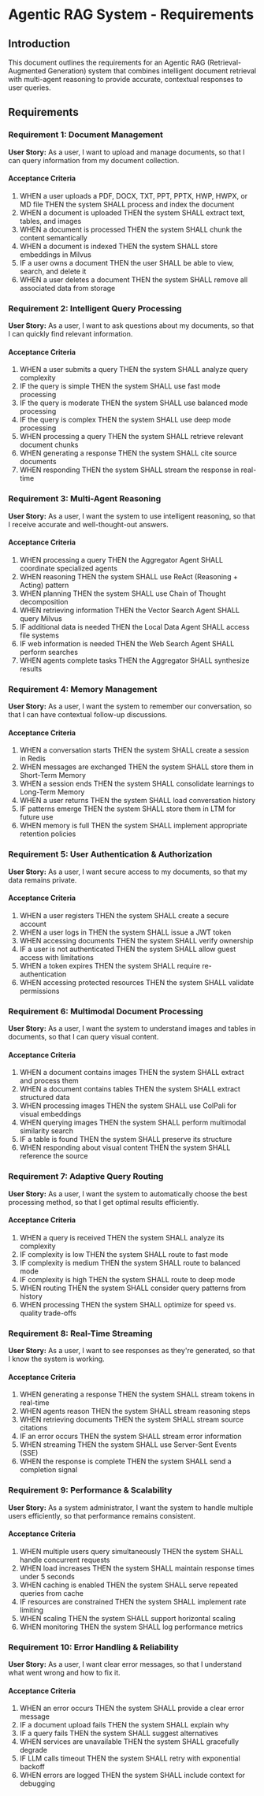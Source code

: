 # Agentic RAG System - Requirements

## Introduction

This document outlines the requirements for an Agentic RAG (Retrieval-Augmented Generation) system that combines intelligent document retrieval with multi-agent reasoning to provide accurate, contextual responses to user queries.

## Requirements

### Requirement 1: Document Management

**User Story:** As a user, I want to upload and manage documents, so that I can query information from my document collection.

#### Acceptance Criteria

1. WHEN a user uploads a PDF, DOCX, TXT, PPT, PPTX, HWP, HWPX, or MD file THEN the system SHALL process and index the document
2. WHEN a document is uploaded THEN the system SHALL extract text, tables, and images
3. WHEN a document is processed THEN the system SHALL chunk the content semantically
4. WHEN a document is indexed THEN the system SHALL store embeddings in Milvus
5. IF a user owns a document THEN the user SHALL be able to view, search, and delete it
6. WHEN a user deletes a document THEN the system SHALL remove all associated data from storage

### Requirement 2: Intelligent Query Processing

**User Story:** As a user, I want to ask questions about my documents, so that I can quickly find relevant information.

#### Acceptance Criteria

1. WHEN a user submits a query THEN the system SHALL analyze query complexity
2. IF the query is simple THEN the system SHALL use fast mode processing
3. IF the query is moderate THEN the system SHALL use balanced mode processing
4. IF the query is complex THEN the system SHALL use deep mode processing
5. WHEN processing a query THEN the system SHALL retrieve relevant document chunks
6. WHEN generating a response THEN the system SHALL cite source documents
7. WHEN responding THEN the system SHALL stream the response in real-time

### Requirement 3: Multi-Agent Reasoning

**User Story:** As a user, I want the system to use intelligent reasoning, so that I receive accurate and well-thought-out answers.

#### Acceptance Criteria

1. WHEN processing a query THEN the Aggregator Agent SHALL coordinate specialized agents
2. WHEN reasoning THEN the system SHALL use ReAct (Reasoning + Acting) pattern
3. WHEN planning THEN the system SHALL use Chain of Thought decomposition
4. WHEN retrieving information THEN the Vector Search Agent SHALL query Milvus
5. IF additional data is needed THEN the Local Data Agent SHALL access file systems
6. IF web information is needed THEN the Web Search Agent SHALL perform searches
7. WHEN agents complete tasks THEN the Aggregator SHALL synthesize results

### Requirement 4: Memory Management

**User Story:** As a user, I want the system to remember our conversation, so that I can have contextual follow-up discussions.

#### Acceptance Criteria

1. WHEN a conversation starts THEN the system SHALL create a session in Redis
2. WHEN messages are exchanged THEN the system SHALL store them in Short-Term Memory
3. WHEN a session ends THEN the system SHALL consolidate learnings to Long-Term Memory
4. WHEN a user returns THEN the system SHALL load conversation history
5. IF patterns emerge THEN the system SHALL store them in LTM for future use
6. WHEN memory is full THEN the system SHALL implement appropriate retention policies

### Requirement 5: User Authentication & Authorization

**User Story:** As a user, I want secure access to my documents, so that my data remains private.

#### Acceptance Criteria

1. WHEN a user registers THEN the system SHALL create a secure account
2. WHEN a user logs in THEN the system SHALL issue a JWT token
3. WHEN accessing documents THEN the system SHALL verify ownership
4. IF a user is not authenticated THEN the system SHALL allow guest access with limitations
5. WHEN a token expires THEN the system SHALL require re-authentication
6. WHEN accessing protected resources THEN the system SHALL validate permissions

### Requirement 6: Multimodal Document Processing

**User Story:** As a user, I want the system to understand images and tables in documents, so that I can query visual content.

#### Acceptance Criteria

1. WHEN a document contains images THEN the system SHALL extract and process them
2. WHEN a document contains tables THEN the system SHALL extract structured data
3. WHEN processing images THEN the system SHALL use ColPali for visual embeddings
4. WHEN querying images THEN the system SHALL perform multimodal similarity search
5. IF a table is found THEN the system SHALL preserve its structure
6. WHEN responding about visual content THEN the system SHALL reference the source

### Requirement 7: Adaptive Query Routing

**User Story:** As a user, I want the system to automatically choose the best processing method, so that I get optimal results efficiently.

#### Acceptance Criteria

1. WHEN a query is received THEN the system SHALL analyze its complexity
2. IF complexity is low THEN the system SHALL route to fast mode
3. IF complexity is medium THEN the system SHALL route to balanced mode
4. IF complexity is high THEN the system SHALL route to deep mode
5. WHEN routing THEN the system SHALL consider query patterns from history
6. WHEN processing THEN the system SHALL optimize for speed vs. quality trade-offs

### Requirement 8: Real-Time Streaming

**User Story:** As a user, I want to see responses as they're generated, so that I know the system is working.

#### Acceptance Criteria

1. WHEN generating a response THEN the system SHALL stream tokens in real-time
2. WHEN agents reason THEN the system SHALL stream reasoning steps
3. WHEN retrieving documents THEN the system SHALL stream source citations
4. IF an error occurs THEN the system SHALL stream error information
5. WHEN streaming THEN the system SHALL use Server-Sent Events (SSE)
6. WHEN the response is complete THEN the system SHALL send a completion signal

### Requirement 9: Performance & Scalability

**User Story:** As a system administrator, I want the system to handle multiple users efficiently, so that performance remains consistent.

#### Acceptance Criteria

1. WHEN multiple users query simultaneously THEN the system SHALL handle concurrent requests
2. WHEN load increases THEN the system SHALL maintain response times under 5 seconds
3. WHEN caching is enabled THEN the system SHALL serve repeated queries from cache
4. IF resources are constrained THEN the system SHALL implement rate limiting
5. WHEN scaling THEN the system SHALL support horizontal scaling
6. WHEN monitoring THEN the system SHALL log performance metrics

### Requirement 10: Error Handling & Reliability

**User Story:** As a user, I want clear error messages, so that I understand what went wrong and how to fix it.

#### Acceptance Criteria

1. WHEN an error occurs THEN the system SHALL provide a clear error message
2. IF a document upload fails THEN the system SHALL explain why
3. IF a query fails THEN the system SHALL suggest alternatives
4. WHEN services are unavailable THEN the system SHALL gracefully degrade
5. IF LLM calls timeout THEN the system SHALL retry with exponential backoff
6. WHEN errors are logged THEN the system SHALL include context for debugging
